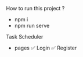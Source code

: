 How to run this project ? 
 - npm i
 - npm run serve
 
Task Scheduler
  - pages
    ✅ Login
    ✅ Register
   
